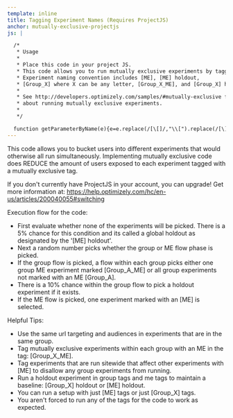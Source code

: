 ```yaml
---
template: inline
title: Tagging Experiment Names (Requires ProjectJS)
anchor: mutually-exclusive-projectjs
js: |

  /*
   * Usage
   *
   * Place this code in your project JS.
   * This code allows you to run mutually exclusive experiments by tagging experiment names.
   * Experiment naming convention includes [ME], [ME] holdout,
   * [Group_X] where X can be any letter, [Group_X_ME], and [Group_X] holdout
   *
   * See http://developers.optimizely.com/samples/#mutually-exclusive for more information
   * about running mutually exclusive experiments.
   *
   */

  function getParameterByName(e){e=e.replace(/[\[]/,"\\[").replace(/[\]]/,"\\]");var o=new RegExp("[\\?&]"+e+"=([^&#]*)"),n=o.exec(location.search);return null===n?"":decodeURIComponent(n[1].replace(/\+/g," "))}function getRunningExperiments(){var e=[];for(var o in DATA.experiments){var n=DATA.experiments[o];n.enabled&&-1===window.location.search.indexOf("x"+o)&&e.push(o)}return window.running=e,e}function getRunningExclusiveExperiments(e){var o=[];for(var n in DATA.experiments){var r=DATA.experiments[n];if(r.enabled&&-1===window.location.search.indexOf("x"+n)){var t=DATA.experiments[n].name.toLowerCase().indexOf("[Group_".toLowerCase()),i=DATA.experiments[n].name.toLowerCase().indexOf("[ME]".toLowerCase());t>-1&&e||i>-1&&e?o.push(n):-1!=t||-1!=i||e||o.push(n)}}return e?window.running_exclusive=o:window.running_non_exclusive=o,o}function expArrayToJSON(e,o,n){var r={};if(n)for(var t in e)t!=o&&e[t].name.toLowerCase().indexOf("[EXCLUSIVE]".toLowerCase())>-1&&(r[t]="0");else for(var t in e)t!=o&&(r[t]="0");return r}function log(e){window.log_arr=window.log_arr||[],window.log_arr.push(e)}function groupFlow(e,o){for(var n in o.groups){var r=o.groups[n];if(r.holdout!==!1&&Math.floor(100*Math.random())>90)e.push(r.holdout);else{var t=Math.floor(Math.random()*(r.exps.length+r.me.length));t<r.exps.length?e=e.concat(r.exps):e.push(r.me[t-r.exps.length])}}return e}function pickExperiment(e){var o=location.hostname.split(".");o="."+o[o.length-2]+"."+o[o.length-1];var n={allExp:getRunningExclusiveExperiments(!0)},r={allExp:getRunningExclusiveExperiments(!1)},t=[];if(n=sortGroups(n),n.allExp.indexOf(e)>-1||r.allExp.indexOf(e)>-1)t.push(e);else if(void 0!==n.me&&void 0!==n.me.holdout&&Math.floor(100*Math.random())>95)t.push(n.me.holdout);else if(void 0===n.groups)t.push(n.me.exps[Math.floor(Math.random()*n.me.exps.length)]);else if(void 0===n.me)t=groupFlow(t,n);else{var i=n.allExp.length-n.me.exps.length;Math.floor(Math.random()*n.allExp.length)<i?t=groupFlow(t,n):t.push(n.me.exps[Math.floor(Math.random()*n.me.exps.length)])}return t=t.concat(r.allExp),docCookies.setItem("optimizelyExp",t,1728e8,"/",o),t}function sortGroups(e){for(var o=0;o<e.allExp.length;o++){var n=DATA.experiments[e.allExp[o]],r=n.name.toLowerCase();r.indexOf("group_")>-1?(void 0===e.groups&&(e.groups={}),void 0===e.groups[r.charAt(7)]&&(e.groups[r.charAt(7)]={holdout:!1,me:[],exps:[]}),r.indexOf("holdout")>-1?e.groups[r.charAt(7)].holdout=e.allExp[o]:r.indexOf("me")>-1?e.groups[r.charAt(7)].me.push(e.allExp[o]):e.groups[r.charAt(7)].exps.push(e.allExp[o])):(void 0===e.me&&(e.me={holdout:!1,exps:[]}),r.indexOf("holdout")>-1?e.me.holdout=e.allExp[o]:e.me.exps.push(e.allExp[o]))}return e}function updateBuckets(e){window.optimizely=window.optimizely||[],log("Mutual exclusion chose experiment "+e);for(var o in DATA.experiments)-1===e.indexOf(o)&&-1===window.location.search.indexOf("x"+o)?(DATA.experiments[o].enabled=!1,log("Disable experiment "+o)):console.log("Active - "+o+": "+DATA.experiments[o].name)}var docCookies={getItem:function(e){return decodeURIComponent(document.cookie.replace(new RegExp("(?:(?:^|.*;)\\s*"+encodeURIComponent(e).replace(/[\-\.\+\*]/g,"\\$&")+"\\s*\\=\\s*([^;]*).*$)|^.*$"),"$1"))||null},setItem:function(e,o,n,r,t,i){if(!e||/^(?:expires|max\-age|path|domain|secure)$/i.test(e))return!1;var p="";if(n)switch(n.constructor){case Number:p=1/0===n?"; expires=Fri, 31 Dec 9999 23:59:59 GMT":"; max-age="+n;break;case String:p="; expires="+n;break;case Date:p="; expires="+n.toUTCString()}return document.cookie=encodeURIComponent(e)+"="+encodeURIComponent(o)+p+(t?"; domain="+t:"")+(r?"; path="+r:"")+(i?"; secure":""),!0},removeItem:function(e,o,n){return e&&this.hasItem(e)?(document.cookie=encodeURIComponent(e)+"=; expires=Thu, 01 Jan 1970 00:00:00 GMT"+(n?"; domain="+n:"")+(o?"; path="+o:""),!0):!1},hasItem:function(e){return new RegExp("(?:^|;\\s*)"+encodeURIComponent(e).replace(/[\-\.\+\*]/g,"\\$&")+"\\s*\\=").test(document.cookie)},keys:function(){for(var e=document.cookie.replace(/((?:^|\s*;)[^\=]+)(?=;|$)|^\s*|\s*(?:\=[^;]*)?(?:\1|$)/g,"").split(/\s*(?:\=[^;]*)?;\s*/),o=0;o<e.length;o++)e[o]=decodeURIComponent(e[o]);return e}};if(window.print_log=function(){window.log_arr=window.log_arr||[],console.log(window.log_arr.join("\n "))},"undefined"!=typeof DATA){var force_exp=getParameterByName("optimizely_exclusive_force"),exp=docCookies.getItem("optimizelyExp");if(null!==exp&&exp.indexOf(",")>-1){exp=exp.split(",");for(var i=0;i<exp.length;i++)if(!DATA.experiments.hasOwnProperty(exp[i])||!DATA.experiments[exp[i]].enabled)var exp=pickExperiment(force_exp)}else if(!exp||!DATA.experiments.hasOwnProperty(exp)||!DATA.experiments[exp].enabled||""!=force_exp)var exp=pickExperiment(force_exp);window.opt_expid=exp,updateBuckets(exp)}
---
```


This code allows you to bucket users into different experiments that would otherwise all run simultaneously. Implementing mutually exclusive code does REDUCE the amount of users exposed to each experiment tagged with a mutually exclusive tag.

If you don't currently have ProjectJS in your account, you can upgrade! Get more information at: https://help.optimizely.com/hc/en-us/articles/200040055#switching

Execution flow for the code:
* First evaluate whether none of the experiments will be picked. There is a 5% chance for this condition and its called a global holdout as designated by the '[ME] holdout'.
* Next a random number picks whether the group or ME flow phase is picked.
* If the group flow is picked, a flow within each group picks either one group ME experiment marked [Group_A_ME] or all group experiments not marked with an ME [Group_A].
* There is a 10% chance within the group flow to pick a holdout experiment if it exists.
* If the ME flow is picked, one experiment marked with an [ME] is selected.

Helpful Tips:
* Use the same url targeting and audiences in experiments that are in the same group.
* Tag mutually exclusive experiments within each group with an ME in the tag: [Group_X_ME].
* Tag experiments that are run sitewide that affect other experiments with [ME] to disallow any group experiments from running.
* Run a holdout experiment in group tags and me tags to maintain a baseline: [Group_X] holdout or [ME] holdout.
* You can run a setup with just [ME] tags or just [Group_X] tags.
* You aren't forced to run any of the tags for the code to work as expected.
